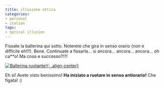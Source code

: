 ```yaml
---
title: illusione ottica
categories:
- personal
- italian
tags:
- optical illusion
---
```

Fissate la ballerina qui sotto. Noterete che gira in senso orario (non e
difficile eh!!!). Bene. Continuate a fissarla... si ancora... ancora...
ancora... oh ca\*\*o! Ma cosa e successo?!?!

[![Ballerina ruotante!]({{site.url}}/images/spinning-silhouette-optical-illusion.gif){: .align-center}](http://www.maniacworld.com/Spinning-Silhouette-Optical-Illusion.html "Ballerina ruotante!" )

  
Eh si! Avete visto benissimo! **Ha iniziato a ruotare in senso antiorario!**
Che figata! :)

